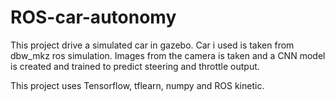# ROS-car-autonomy

This project drive a simulated car in gazebo. Car i used is taken from dbw_mkz ros simulation. Images from the camera is taken and a CNN model is created and trained to predict steering and throttle output.

This project uses Tensorflow, tflearn, numpy and ROS kinetic.
